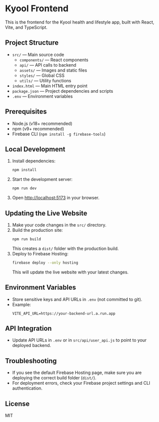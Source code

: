 # Kyool Frontend

This is the frontend for the Kyool health and lifestyle app, built with React, Vite, and TypeScript.

## Project Structure

- `src/` — Main source code
  - `components/` — React components
  - `api/` — API calls to backend
  - `assets/` — Images and static files
  - `styles/` — Global CSS
  - `utils/` — Utility functions
- `index.html` — Main HTML entry point
- `package.json` — Project dependencies and scripts
- `.env` — Environment variables

## Prerequisites

- Node.js (v18+ recommended)
- npm (v9+ recommended)
- Firebase CLI (`npm install -g firebase-tools`)

## Local Development

1. Install dependencies:
   ```sh
   npm install
   ```
2. Start the development server:
   ```sh
   npm run dev
   ```
3. Open [http://localhost:5173](http://localhost:5173) in your browser.

## Updating the Live Website

1. Make your code changes in the `src/` directory.
2. Build the production site:
   ```sh
   npm run build
   ```
   This creates a `dist/` folder with the production build.
3. Deploy to Firebase Hosting:
   ```sh
   firebase deploy --only hosting
   ```
   This will update the live website with your latest changes.

## Environment Variables

- Store sensitive keys and API URLs in `.env` (not committed to git).
- Example:
  ```env
  VITE_API_URL=https://your-backend-url.a.run.app
  ```

## API Integration

- Update API URLs in `.env` or in `src/api/user_api.js` to point to your deployed backend.

## Troubleshooting

- If you see the default Firebase Hosting page, make sure you are deploying the correct build folder (`dist/`).
- For deployment errors, check your Firebase project settings and CLI authentication.

## License

MIT
